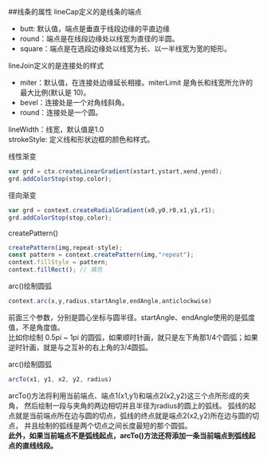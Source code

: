 ##线条的属性
lineCap定义的是线条的端点  
* butt: 默认值，端点是垂直于线段边缘的平直边缘
* round：端点是在线段边缘处以线宽为直径的半圆。
* square：端点是在选段边缘处以线宽为长、以一半线宽为宽的矩形。   

lineJoin定义的是连接处的样式  
* miter：默认值，在连接处边缘延长相接。miterLimit 是角长和线宽所允许的最大比例(默认是 10)。
* bevel：连接处是一个对角线斜角。
* round：连接处是一个圆。

lineWidth：线宽，默认值是1.0  
strokeStyle: 定义线和形状边框的颜色和样式。

线性渐变  
```javascript
var grd = ctx.createLinearGradient(xstart,ystart,xend,yend);
grd.addColorStop(stop,color);
```
径向渐变
```javascript
var grd = context.createRadialGradient(x0,y0,r0,x1,y1,r1);
grd.addColorStop(stop,color);
```
createPattern()
```javascript
createPattern(img,repeat-style);
const pattern = context.createPattern(img,"repeat");
context.fillStyle = pattern;
context.fillRect(); // 填充
```
arc()绘制圆弧
```javascript
context.arc(x,y,radius,startAngle,endAngle,anticlockwise)
```
前面三个参数，分别是圆心坐标与圆半径。startAngle、endAngle使用的是弧度值，不是角度值。  
比如你绘制 0.5pi ~ 1pi 的圆弧，如果顺时针画，就只是左下角那1/4个圆弧；如果逆时针画，就是与之互补的右上角的3/4圆弧。  

arc()绘制圆弧
```javascript
arcTo(x1, y1, x2, y2, radius)
```
arcTo()方法将利用当前端点、端点1(x1,y1)和端点2(x2,y2)这三个点所形成的夹角，
然后绘制一段与夹角的两边相切并且半径为radius的圆上的弧线。
弧线的起点就是当前端点所在边与圆的切点，弧线的终点就是端点2(x2,y2)所在边与圆的切点，
并且绘制的弧线是两个切点之间长度最短的那个圆弧。  
**此外，如果当前端点不是弧线起点，arcTo()方法还将添加一条当前端点到弧线起点的直线线段。**

